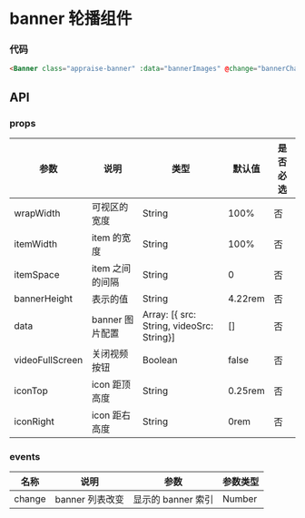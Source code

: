 # banner 轮播组件

### 代码

```html
<Banner class="appraise-banner" :data="bannerImages" @change="bannerChange" />
```

## API

### props

| 参数            | 说明            | 类型                                      | 默认值  | 是否必选 |
| --------------- | --------------- | ----------------------------------------- | ------- | -------- |
| wrapWidth       | 可视区的宽度    | String                                    | 100%    | 否       |
| itemWidth       | item 的宽度     | String                                    | 100%    | 否       |
| itemSpace       | item 之间的间隔 | String                                    | 0       | 否       |
| bannerHeight    | 表示的值        | String                                    | 4.22rem | 否       |
| data            | banner 图片配置 | Array: [{ src: String, videoSrc: String}] | []      | 否       |
| videoFullScreen | 关闭视频按钮    | Boolean                                   | false   | 否       |
| iconTop         | icon 距顶高度   | String                                    | 0.25rem | 否       |
| iconRight       | icon 距右高度   | String                                    | 0rem    | 否       |

### events

| 名称   | 说明            | 参数               | 参数类型 |
| ------ | --------------- | ------------------ | -------- |
| change | banner 列表改变 | 显示的 banner 索引 | Number   |

